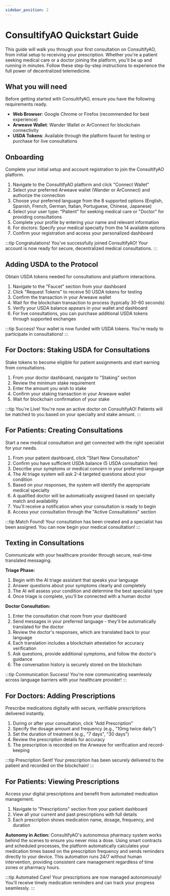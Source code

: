 ```yaml
---
sidebar_position: 2
---
```


# ConsultifyAO Quickstart Guide

This guide will walk you through your first consultation on ConsultifyAO, from initial setup to receiving your prescription. Whether you're a patient seeking medical care or a doctor joining the platform, you'll be up and running in minutes. Follow these step-by-step instructions to experience the full power of decentralized telemedicine.

## What you will need

Before getting started with ConsultifyAO, ensure you have the following requirements ready.

- **Web Browser**: Google Chrome or Firefox (recommended for best experience)
- **Arweave Wallet**: Wander Wallet or ArConnect for blockchain connectivity
- **USDA Tokens**: Available through the platform faucet for testing or purchase for live consultations

## Onboarding

Complete your initial setup and account registration to join the ConsultifyAO platform.

<!-- Video here of the onboarding user flow -->

1. Navigate to the ConsultifyAO platform and click "Connect Wallet"
2. Select your preferred Arweave wallet (Wander or ArConnect) and authorize the connection
3. Choose your preferred language from the 8 supported options (English, Spanish, French, German, Italian, Portuguese, Chinese, Japanese)
4. Select your user type: "Patient" for seeking medical care or "Doctor" for providing consultations
5. Complete your profile by entering your name and relevant information
6. For doctors: Specify your medical specialty from the 14 available options
7. Confirm your registration and access your personalized dashboard

:::tip Congratulations!
You've successfully joined ConsultifyAO! Your account is now ready for secure, decentralized medical consultations.
:::

## Adding USDA to the Protocol

Obtain USDA tokens needed for consultations and platform interactions.

<!-- Video here of the USDA acquisition user flow -->

1. Navigate to the "Faucet" section from your dashboard
2. Click "Request Tokens" to receive 50 USDA tokens for testing
3. Confirm the transaction in your Arweave wallet
4. Wait for the blockchain transaction to process (typically 30-60 seconds)
5. Verify your USDA balance appears in your wallet and dashboard
6. For live consultations, you can purchase additional USDA tokens through supported exchanges

:::tip Success!
Your wallet is now funded with USDA tokens. You're ready to participate in consultations!
:::

## For Doctors: Staking USDA for Consultations

Stake tokens to become eligible for patient assignments and start earning from consultations.

<!-- Video here of the doctor staking user flow -->

1. From your doctor dashboard, navigate to "Staking" section
2. Review the minimum stake requirement
3. Enter the amount you wish to stake
4. Confirm your staking transaction in your Arweave wallet
5. Wait for blockchain confirmation of your stake

:::tip You're Live!
You're now an active doctor on ConsultifyAO! Patients will be matched to you based on your specialty and stake amount.
:::

## For Patients: Creating Consultations

Start a new medical consultation and get connected with the right specialist for your needs.

<!-- Video here of the patient consultation creation user flow -->

1. From your patient dashboard, click "Start New Consultation"
2. Confirm you have sufficient USDA balance (5 USDA consultation fee)
3. Describe your symptoms or medical concern in your preferred language
4. The AI triage system will ask 2-4 targeted questions about your condition
5. Based on your responses, the system will identify the appropriate medical specialty
6. A qualified doctor will be automatically assigned based on specialty match and availability
7. You'll receive a notification when your consultation is ready to begin
8. Access your consultation through the "Active Consultations" section

:::tip Match Found!
Your consultation has been created and a specialist has been assigned. You can now begin your medical consultation!
:::

## Texting in Consultations

Communicate with your healthcare provider through secure, real-time translated messaging.

<!-- Video here of the consultation messaging user flow -->

**Triage Phase:**
1. Begin with the AI triage assistant that speaks your language
2. Answer questions about your symptoms clearly and completely
3. The AI will assess your condition and determine the best specialist type
4. Once triage is complete, you'll be connected with a human doctor

**Doctor Consultation:**
1. Enter the consultation chat room from your dashboard
2. Send messages in your preferred language - they'll be automatically translated for the doctor
3. Review the doctor's responses, which are translated back to your language
4. Each translation includes a blockchain attestation for accuracy verification
5. Ask questions, provide additional symptoms, and follow the doctor's guidance
6. The conversation history is securely stored on the blockchain

:::tip Communication Success!
You're now communicating seamlessly across language barriers with your healthcare provider!
:::

## For Doctors: Adding Prescriptions

Prescribe medications digitally with secure, verifiable prescriptions delivered instantly.

<!-- Video here of the doctor prescription user flow -->

1. During or after your consultation, click "Add Prescription"
2. Specify the dosage amount and frequency (e.g., "10mg twice daily")
3. Set the duration of treatment (e.g., "7 days", "30 days")
6. Review the prescription details for accuracy
8. The prescription is recorded on the Arweave for verification and record-keeping

:::tip Prescription Sent!
Your prescription has been securely delivered to the patient and recorded on the blockchain!
:::

## For Patients: Viewing Prescriptions

Access your digital prescriptions and benefit from automated medication management.

<!-- Video here of the patient prescription viewing user flow -->

1. Navigate to "Prescriptions" section from your patient dashboard
2. View all your current and past prescriptions with full details
3. Each prescription shows medication name, dosage, frequency, and duration

**Autonomy in Action:**
ConsultifyAO's autonomous pharmacy system works behind the scenes to ensure you never miss a dose. Using smart contracts and scheduled processes, the platform automatically calculates your medication times based on the prescription frequency and sends reminders directly to your device. This automation runs 24/7 without human intervention, providing consistent care management regardless of time zones or pharmacy hours.

:::tip Automated Care!
Your prescriptions are now managed autonomously! You'll receive timely medication reminders and can track your progress seamlessly.
:::
